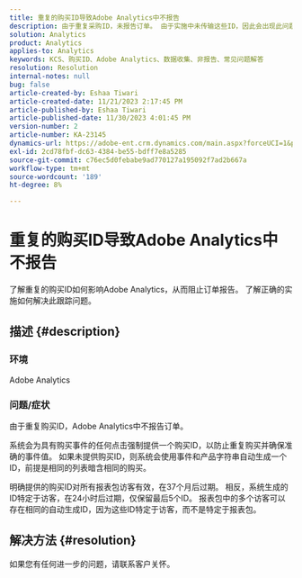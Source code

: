 ```yaml
---
title: 重复的购买ID导致Adobe Analytics中不报告
description: 由于重复采购ID，未报告订单。 由于实施中未传输这些ID，因此会出现此问题。
solution: Analytics
product: Analytics
applies-to: Analytics
keywords: KCS、购买ID、Adobe Analytics、数据收集、非报告、常见问题解答
resolution: Resolution
internal-notes: null
bug: false
article-created-by: Eshaa Tiwari
article-created-date: 11/21/2023 2:17:45 PM
article-published-by: Eshaa Tiwari
article-published-date: 11/30/2023 4:01:45 PM
version-number: 2
article-number: KA-23145
dynamics-url: https://adobe-ent.crm.dynamics.com/main.aspx?forceUCI=1&pagetype=entityrecord&etn=knowledgearticle&id=2863b9bc-7888-ee11-8179-6045bd006268
exl-id: 2cd78fbf-dc63-4384-be55-bdff7e8a5285
source-git-commit: c76ec5d0febabe9ad770127a195092f7ad2b667a
workflow-type: tm+mt
source-wordcount: '189'
ht-degree: 8%

---
```


# 重复的购买ID导致Adobe Analytics中不报告


了解重复的购买ID如何影响Adobe Analytics，从而阻止订单报告。 了解正确的实施如何解决此跟踪问题。

## 描述 {#description}


### 环境

Adobe Analytics

### <b>问题/症状</b>

由于重复购买ID，Adobe Analytics中不报告订单。

系统会为具有购买事件的任何点击强制提供一个购买ID，以防止重复购买并确保准确的事件值。 如果未提供购买ID，则系统会使用事件和产品字符串自动生成一个ID，前提是相同的列表暗含相同的购买。

明确提供的购买ID对所有报表包访客有效，在37个月后过期。 相反，系统生成的ID特定于访客，在24小时后过期，仅保留最后5个ID。 报表包中的多个访客可以存在相同的自动生成ID，因为这些ID特定于访客，而不是特定于报表包。


## 解决方法 {#resolution}


如果您有任何进一步的问题，请联系客户关怀。
